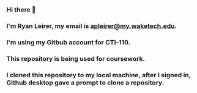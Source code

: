 ### Hi there 👋
### I'm Ryan Leirer, my email is apleirer@my.waketech.edu.
### I'm using my Gitbub account for CTI-110.
### This repository is being used for coursework.
### I cloned this repository to my local machine, after I signed in, Github desktop gave a prompt to clone a repository.

<!--
**ryanleirer/ryanleirer** is a ✨ _special_ ✨ repository because its `README.md` (this file) appears on your GitHub profile.

Here are some ideas to get you started:

- 🔭 I’m currently working on ...
- 🌱 I’m currently learning ...
- 👯 I’m looking to collaborate on ...
- 🤔 I’m looking for help with ...
- 💬 Ask me about ...
- 📫 How to reach me: ...
- 😄 Pronouns: ...
- ⚡ Fun fact: ...
-->
